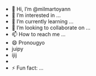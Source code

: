 - 👋 Hi, I’m @milmartoyann
- 👀 I’m interested in ...
- 🌱 I’m currently learning ...
- 💞️ I’m looking to collaborate on ...
- 📫 How to reach me ...
- 😄 Pronougyo
- juipy
- ijij
- 
- ⚡ Fun fact: ...

<!---
milmartoyann/milmartoyann is a ✨ special ✨ repository because its `README.md` (this file) appears on your GitHub profile.
You can click the Preview link to take a look at your changes.
--->
